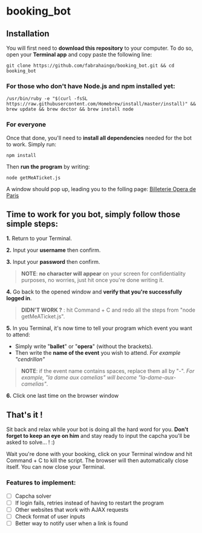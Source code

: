 # booking_bot

## Installation

You will first need to **download this repository** to your computer.
To do so, open your **Terminal app** and copy paste the following line:
```
git clone https://github.com/fabrahaingo/booking_bot.git && cd booking_bot
```

### For those who don't have Node.js and npm installed yet:
```
/usr/bin/ruby -e "$(curl -fsSL https://raw.githubusercontent.com/Homebrew/install/master/install)" && brew update && brew doctor && brew install node
```

### For everyone

Once that done, you'll need to **install all dependencies** needed for the bot to work.
Simply run:
```
npm install
```

Then **run the program** by writing:
```
node getMeATicket.js
```

A window should pop up, leading you to the folling page: [Billeterie Opera de Paris](https://billetterie.operadeparis.fr/account/login)


## Time to work for you bot, simply follow those simple steps:

**1.** Return to your Terminal.


**2.** Input your **username** then confirm.


**3.** Input your **password** then confirm.

> **NOTE**: **no character will appear** on your screen for confidentiality purposes, no worries, just hit <Enter> once you're done writing it.


**4.** Go back to the opened window and **verify that you're successfully logged in**.

> **DIDN'T WORK ?** : hit Command + C and redo all the steps from "node getMeATicket.js".


**5.** In you Terminal, it's now time to tell your program which event you want to attend:
   - Simply write "**ballet**" or "**opera**" (without the brackets).
   - Then write the **name of the event** you wish to attend.
	   *For example "cendrillon"*

> **NOTE**: if the event name contains spaces, replace them all by "-".
*For example, "la dame aux camelias" will become "la-dame-aux-camelias"*.


**6.** Click one last time on the browser window

## That's it !

Sit back and relax while your bot is doing all the hard word for you.
**Don't forget to keep an eye on him** and stay ready to input the capcha you'll be asked to solve... ! :)

Wait you're done with your booking, click on your Terminal window and hit Command + C to kill the script.
The browser will then automatically close itself.
You can now close your Terminal.

### Features to implement:
- [ ] Capcha solver
- [ ] If login fails, retries instead of having to restart the program
- [ ] Other websites that work with AJAX requests
- [ ] Check format of user inputs
- [ ] Better way to notify user when a link is found

